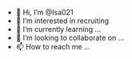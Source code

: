- 👋 Hi, I’m @Isa021
- 👀 I’m interested in recruiting
- 🌱 I’m currently learning ...
- 💞️ I’m looking to collaborate on ...
- 📫 How to reach me ...

<!---
Isa021/Isa021 is a ✨ special ✨ repository because its `README.md` (this file) appears on your GitHub profile.
You can click the Preview link to take a look at your changes.
--->
